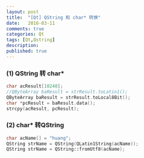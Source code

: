 ```yaml
---
layout: post
title:  "[Qt] QString 和 char* 转换"
date:   2016-03-11
comments: true
categories: Qt
tags: [Qt,Qstring]
description:
published: true
---
```


### (1) QString 转 char*

```cpp
char acResult[10240];
//QByteArray baResult = strResult.toLatin1();
QByteArray baResult = strResult.toLocal8Bit();
char *pcResult = baResult.data();
strcpy(acResult, pcResult);
```

### (2) char* 转QString

```cpp
char acName[] = "huang";
QString strName = QString(QLatin1String(acName));
QString strName = QString::fromUtf8(acName);
```
